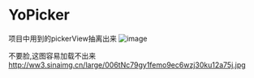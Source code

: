 # YoPicker
项目中用到的pickerView抽离出来
![image](http://ww3.sinaimg.cn/large/006tNc79gy1femo9ec6wzj30ku12a75j.jpg)

不要脸,这图容易加载不出来
http://ww3.sinaimg.cn/large/006tNc79gy1femo9ec6wzj30ku12a75j.jpg
